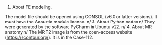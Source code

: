 1. About FE modeling.

The model file should be opened using COMSOL (v6.0 or latter versions). It must have the Acoustic module license.  n/
3. About Python codes  n/
They were generated by the software PyCharm in Ubuntu v22.   n/
4. About MR anatomy   n/
The MR T2 image is from the open-access website (https://econtour.org/). It is in the Case-112.
